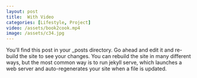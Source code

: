 ```yaml
---
layout: post
title:  With Video
categories: [Lifestyle, Project]
video: /assets/book2cook.mp4
image: /assets/c34.jpg
---
```


You’ll find this post in your _posts directory. Go ahead and edit it and re-build the site to see your changes. You can rebuild the site in many different ways, but the most common way is to run jekyll serve, which launches a web server and auto-regenerates your site when a file is updated.
